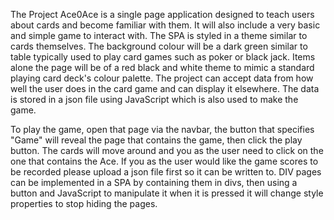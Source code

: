 The Project Ace0Ace is a single page application designed to teach users about cards and become familiar with them. It will also include a very basic and simple game to interact with.
The SPA is styled in a theme similar to cards themselves. The background colour will be a dark green similar to table typically used to play card games such as poker or black jack. Items alone the page will be of a red
black and white theme to mimic a standard playing card deck's colour palette. The project can accept data from how well the user does in the card game and can display it elsewhere. The data is stored in a json file using
JavaScript which is also used to make the game.

To play the game, open that page via the navbar, the button that specifies "Game" will reveal the page that contains the game, then click the play button. The cards will move around and you as the user need to
click on the one that contains the Ace. If you as the user would like the game scores to be recorded please upload a json file first so it can be written to. DIV pages can be implemented in a SPA by containing 
them in divs, then using a button and JavaScript to manipulate it when it is pressed it will change style properties to stop hiding the pages.


